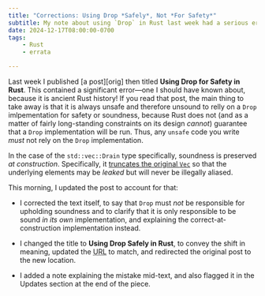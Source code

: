 ```yaml
---
title: "Corrections: Using Drop *Safely*, Not *For Safety*"
subtitle: My note about using `Drop` in Rust last week had a serious error!
date: 2024-12-17T08:00:00-0700
tags:
    - Rust
    - errata

---
```


Last week I published [a post][orig] then titled **Using Drop for Safety in Rust**. This contained a significant error—one I should have known about, because it is ancient Rust history! If you read that post, the main thing to take away is that it is always unsafe and therefore unsound to relly on a `Drop` imlpementation for safety or soundness, because Rust does not (and as a matter of fairly long-standing constraints on its design *cannot*) guarantee that a `Drop` implementation will be run. Thus, any `unsafe` code you write *must* not rely on the `Drop` implementation.

In the case of the `std::vec::Drain` type specifically, soundness is preserved *at construction*. Specifically, it [truncates the original `Vec`][src] so that the underlying elements may be *leaked* but will never be illegally aliased.

[src]: https://github.com/rust-lang/rust/blob/1f3bf231e160b9869e2a85260fd6805304bfcee2/library/alloc/src/vec/mod.rs#L2621-L2622

This morning, I updated the post to account for that:

- I corrected the text itself, to say that `Drop` must *not* be responsible for upholding soundness and to clarify that it is only responsible to be sound *in its own* implementation, and explaining the correct-at-construction implementation instead.

- I changed the title to **Using Drop Safely in Rust**, to convey the shift in meaning, updated the <abbr title="universal resource locator">URL</abbr> to match, and redirected the original post to the new location.

- I added a note explaining the mistake mid-text, and also flagged it in the Updates section at the end of the piece.